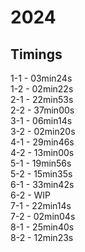 # 2024

## Timings
1-1 - 03min24s  
1-2 - 02min22s  
2-1 - 22min53s  
2-2 - 37min00s  
3-1 - 06min14s  
3-2 - 02min20s  
4-1 - 29min46s  
4-2 - 13min00s  
5-1 - 19min56s  
5-2 - 15min35s  
6-1 - 33min42s  
6-2 - WIP  
7-1 - 22min14s  
7-2 - 02min04s  
8-1 - 25min40s  
8-2 - 12min23s  